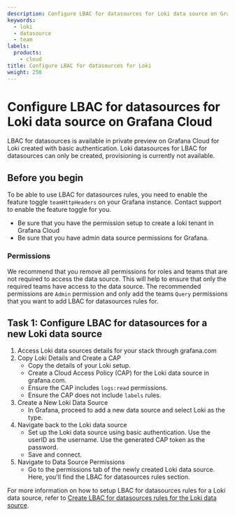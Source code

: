 ```yaml
---
description: Configure LBAC for datasources for Loki data source on Grafana Cloud
keywords:
  - loki
  - datasource
  - team
labels:
  products:
    - cloud
title: Configure LBAC for datasources for Loki
weight: 250
---
```


# Configure LBAC for datasources for Loki data source on Grafana Cloud

LBAC for datasources is available in private preview on Grafana Cloud for Loki created with basic authentication. Loki datasources for LBAC for datasources can only be created, provisioning is currently not available.

## Before you begin

To be able to use LBAC for datasources rules, you need to enable the feature toggle `teamHttpHeaders` on your Grafana instance. Contact support to enable the feature toggle for you.

- Be sure that you have the permission setup to create a loki tenant in Grafana Cloud
- Be sure that you have admin data source permissions for Grafana.

### Permissions

We recommend that you remove all permissions for roles and teams that are not required to access the data source. This will help to ensure that only the required teams have access to the data source. The recommended permissions are `Admin` permission and only add the teams `Query` permissions that you want to add LBAC for datasources rules for.

## Task 1: Configure LBAC for datasources for a new Loki data source

1. Access Loki data sources details for your stack through grafana.com
1. Copy Loki Details and Create a CAP
   - Copy the details of your Loki setup.
   - Create a Cloud Access Policy (CAP) for the Loki data source in grafana.com.
   - Ensure the CAP includes `logs:read` permissions.
   - Ensure the CAP does not include `labels` rules.
1. Create a New Loki Data Source
   - In Grafana, proceed to add a new data source and select Loki as the type.
1. Navigate back to the Loki data source
   - Set up the Loki data source using basic authentication. Use the userID as the username. Use the generated CAP token as the password.
   - Save and connect.
1. Navigate to Data Source Permissions
   - Go to the permissions tab of the newly created Loki data source. Here, you'll find the LBAC for datasources rules section.

For more information on how to setup LBAC for datasources rules for a Loki data source, refer to [Create LBAC for datasources rules for the Loki data source](https://grafana.com/docs/grafana/<GRAFANA_VERSION>/administration/data-source-management/teamlbac/create-teamlbac-rules/).
